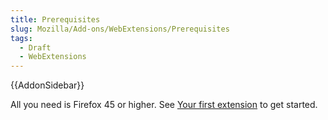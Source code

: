 ```yaml
---
title: Prerequisites
slug: Mozilla/Add-ons/WebExtensions/Prerequisites
tags:
  - Draft
  - WebExtensions
---
```


{{AddonSidebar}}

All you need is Firefox 45 or higher. See [Your first extension](/en-US/docs/Mozilla/Add-ons/WebExtensions/Your_first_WebExtension) to get started.
